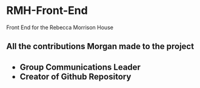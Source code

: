# RMH-Front-End
Front End for the Rebecca Morrison House
<h2> All the contributions Morgan made to the project<h2>
  <ul>
    <li>Group Communications Leader</li>
    <li>Creator of Github Repository</li>
  </ul>
